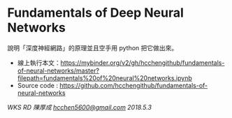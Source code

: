 # Fundamentals of Deep Neural Networks
說明「深度神經網路」的原理並且空手用 python 把它做出來。

- 線上執行本文：https://mybinder.org/v2/gh/hcchengithub/fundamentals-of-neural-networks/master?filepath=fundamentals%20of%20neural%20networks.ipynb
- Source code : https://github.com/hcchengithub/fundamentals-of-neural-networks


_WKS RD 陳厚成 hcchen5600@gmail.com 2018.5.3_
